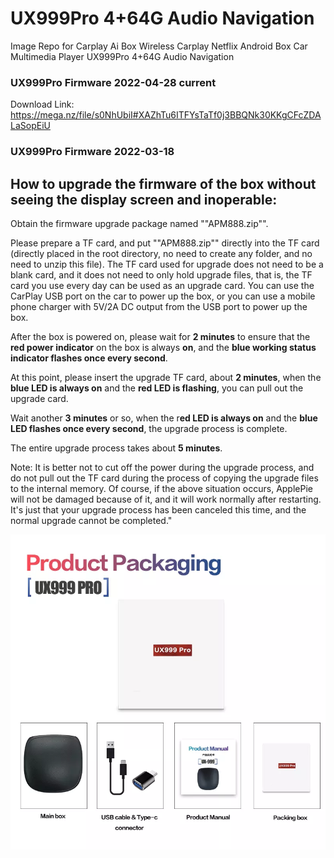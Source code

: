 # UX999Pro 4+64G Audio Navigation
Image Repo for Carplay Ai Box Wireless Carplay Netflix Android Box Car Multimedia Player UX999Pro 4+64G Audio Navigation

### UX999Pro Firmware 2022-04-28 current
Download Link: https://mega.nz/file/s0NhUbiI#XAZhTu6ITFYsTaTf0j3BBQNk30KKgCFcZDALaSopEiU

### UX999Pro Firmware 2022-03-18

## How to upgrade the firmware of the box without seeing the display screen and inoperable:

Obtain the firmware upgrade package named ""APM888.zip"".

Please prepare a TF card, and put ""APM888.zip"" directly into the TF card (directly placed in the root directory, no need to create any folder, and no need to unzip this file). The TF card used for upgrade does not need to be a blank card, and it does not need to only hold upgrade files, that is, the TF card you use every day can be used as an upgrade card.
You can use the CarPlay USB port on the car to power up the box, or you can use a mobile phone charger with 5V/2A DC output from the USB port to power up the box.

After the box is powered on, please wait for **2 minutes** to ensure that the **red power indicator** on the box is always **on**, and the **blue working status indicator flashes once every second**.

At this point, please insert the upgrade TF card, about **2 minutes**, when the **blue LED is always on** and the **red LED is flashing**, you can pull out the upgrade card.

Wait another **3 minutes** or so, when the r**ed LED is always on** and the **blue LED flashes once every second**, the upgrade process is complete.

The entire upgrade process takes about **5 minutes**.

Note: It is better not to cut off the power during the upgrade process, and do not pull out the TF card during the process of copying the upgrade files to the internal memory. Of course, if the above situation occurs, ApplePie will not be damaged because of it, and it will work normally after restarting. It's just that your upgrade process has been canceled this time, and the normal upgrade cannot be completed."

![Screenshot](Carplay-Ai-Box-Wireless-Carplay-Netflix-Android-Box-Car-Multimedia-Player-UX999Pro-4-64G-Audio-Navigation.png)
